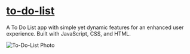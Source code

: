 # [to-do-list](https://duncanbrewster.github.io/to-do-list/)
A To Do List app with simple yet dynamic features for an enhanced user experience. Built with JavaScript, CSS, and HTML. 

![To-Do-List Photo](https://user-images.githubusercontent.com/87501964/132607523-d1e553aa-cb34-4a17-9034-c1333c216200.PNG)
